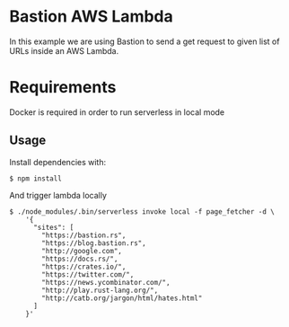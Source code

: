 # Bastion AWS Lambda

In this example we are using Bastion to send a get request to given list of URLs inside an AWS Lambda.

# Requirements

Docker is required in order to run serverless in local mode

## Usage
Install dependencies with:
```
$ npm install
```

And trigger lambda locally
```
$ ./node_modules/.bin/serverless invoke local -f page_fetcher -d \
    '{
      "sites": [
        "https://bastion.rs",
        "https://blog.bastion.rs",
        "http://google.com",
        "https://docs.rs/",
        "https://crates.io/",
        "https://twitter.com/",
        "https://news.ycombinator.com/",
        "http://play.rust-lang.org/",
        "http://catb.org/jargon/html/hates.html"
      ]
    }'
```
